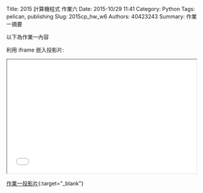 Title: 2015 計算機程式 作業六
Date: 2015-10/29 11:41
Category: Python
Tags: pelican, publishing
Slug: 2015cp_hw_w6
Authors: 40423243
Summary: 作業一摘要

以下為作業一內容

利用 iframe 嵌入投影片:

<iframe src="40423243_cp_w6_p.html" width="500" height="300"></iframe>

[作業一投影片](40423243_cp_w6_p.html){:target="_blank"}